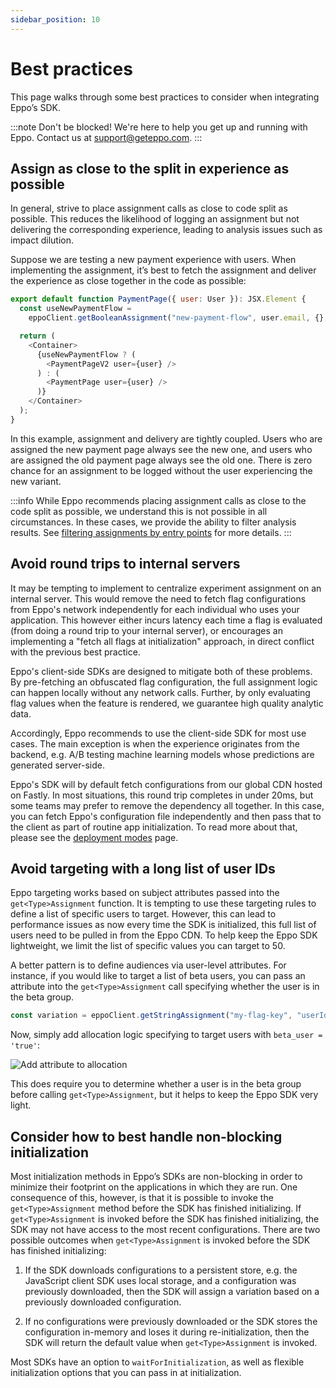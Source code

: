 ```yaml
---
sidebar_position: 10
---
```


# Best practices

This page walks through some best practices to consider when integrating Eppo’s SDK.

:::note
Don't be blocked! We're here to help you get up and running with Eppo. Contact us at [support@geteppo.com](mailto:support@geteppo.com).
:::

## Assign as close to the split in experience as possible

In general, strive to place assignment calls as close to code split as possible. This reduces the likelihood of logging an assignment but not delivering the corresponding experience, leading to analysis issues such as impact dilution.

Suppose we are testing a new payment experience with users. When implementing the assignment, it’s best to fetch the assignment and deliver the experience as close together in the code as possible:

```javascript
export default function PaymentPage({ user: User }): JSX.Element {
  const useNewPaymentFlow =
    eppoClient.getBooleanAssignment("new-payment-flow", user.email, {}, false) === true;

  return (
    <Container>
      {useNewPaymentFlow ? (
        <PaymentPageV2 user={user} />
      ) : (
        <PaymentPage user={user} />
      )}
    </Container>
  );
}
```

In this example, assignment and delivery are tightly coupled. Users who are assigned the new payment page always see the new one, and users who are assigned the old payment page always see the old one. There is zero chance for an assignment to be logged without the user experiencing the new variant.

:::info
While Eppo recommends placing assignment calls as close to the code split as possible, we understand this is not possible in all circumstances. In these cases, we provide the ability to filter analysis results. See [filtering assignments by entry points](/experiment-analysis/configuration/filter-assignments-by-entry-point) for more details.
:::


## Avoid round trips to internal servers

It may be tempting to implement to centralize experiment assignment on an internal server. This would remove the need to fetch flag configurations from Eppo's network independently for each individual who uses your application. This however either incurs latency each time a flag is evaluated (from doing a round trip to your internal server), or encourages an implementing a "fetch all flags at initialization" approach, in direct conflict with the previous best practice.

Eppo's client-side SDKs are designed to mitigate both of these problems. By pre-fetching an obfuscated flag configuration, the full assignment logic can happen locally without any network calls. Further, by only evaluating flag values when the feature is rendered, we guarantee high quality analytic data.

Accordingly, Eppo recommends to use the client-side SDK for most use cases. The main exception is when the experience originates from the backend, e.g. A/B testing machine learning models whose predictions are generated server-side.

Eppo's SDK will by default fetch configurations from our global CDN hosted on Fastly. In most situations, this round trip completes in under 20ms, but some teams may prefer to remove the dependency all together. In this case, you can fetch Eppo's configuration file independently and then pass that to the client as part of routine app initialization. To read more about that, please see the [deployment modes](/sdks/architecture/deployment-modes#local-flag-evaluation-using-configurations-from-internal-server) page.


## Avoid targeting with a long list of user IDs

Eppo targeting works based on subject attributes passed into the `get<Type>Assignment` function. It is tempting to use these targeting rules to define a list of specific users to target. However, this can lead to performance issues as now every time the SDK is initialized, this full list of users need to be pulled in from the Eppo CDN. To help keep the Eppo SDK lightweight, we limit the list of specific values you can target to 50.

A better pattern is to define audiences via user-level attributes. For instance, if you would like to target a list of beta users, you can pass an attribute into the `get<Type>Assignment` call specifying whether the user is in the beta group.

```javascript
const variation = eppoClient.getStringAssignment("my-flag-key", "userId", { beta_user: "true" }, "control");
```

Now, simply add allocation logic specifying to target users with `beta_user = 'true'`:

![Add attribute to allocation](/img/feature-flagging/add-attribute-to-allocation.png)

This does require you to determine whether a user is in the beta group before calling `get<Type>Assignment`, but it helps to keep the Eppo SDK very light.






## Consider how to best handle non-blocking initialization

Most initialization methods in Eppo’s SDKs are non-blocking in order to minimize their footprint on the applications in which they are run. One consequence of this, however, is that it is possible to invoke the `get<Type>Assignment` method before the SDK has finished initializing. If `get<Type>Assignment` is invoked before the SDK has finished initializing, the SDK may not have access to the most recent configurations. There are two possible outcomes when `get<Type>Assignment` is invoked before the SDK has finished initializing:

1. If the SDK downloads configurations to a persistent store, e.g. the JavaScript client SDK uses local storage, and a configuration was previously downloaded, then the SDK will assign a variation based on a previously downloaded configuration.

2. If no configurations were previously downloaded or the SDK stores the configuration in-memory and loses it during re-initialization, then the SDK will return the default value when `get<Type>Assignment` is invoked.

Most SDKs have an option to `waitForInitialization`, as well as flexible initialization options that you can pass in at initialization.